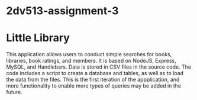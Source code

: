 # 2dv513-assignment-3

# Little Library

This application allows users to conduct simple searches for books, libraries, book ratings, and members.
It is based on NodeJS, Express, MySQL, and Handlebars.
Data is stored in CSV files in the source code. The code includes a script to create a database and tables, as well as to load the data from the files.
This is the first iteration of the appplication, and more functionality to enable more types of queries may be added in the future.
